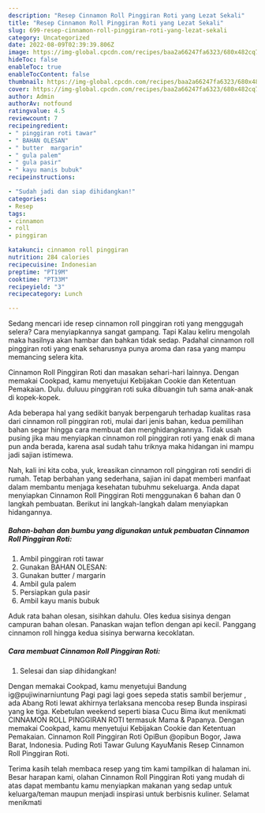 ```yaml
---
description: "Resep Cinnamon Roll Pinggiran Roti yang Lezat Sekali"
title: "Resep Cinnamon Roll Pinggiran Roti yang Lezat Sekali"
slug: 699-resep-cinnamon-roll-pinggiran-roti-yang-lezat-sekali
category: Uncategorized
date: 2022-08-09T02:39:39.806Z
image: https://img-global.cpcdn.com/recipes/baa2a66247fa6323/680x482cq70/cinnamon-roll-pinggiran-roti-foto-resep-utama.jpg
hideToc: false
enableToc: true
enableTocContent: false
thumbnail: https://img-global.cpcdn.com/recipes/baa2a66247fa6323/680x482cq70/cinnamon-roll-pinggiran-roti-foto-resep-utama.jpg
cover: https://img-global.cpcdn.com/recipes/baa2a66247fa6323/680x482cq70/cinnamon-roll-pinggiran-roti-foto-resep-utama.jpg
author: Admin
authorAv: notfound
ratingvalue: 4.5
reviewcount: 7
recipeingredient:
- " pinggiran roti tawar"
- " BAHAN OLESAN"
- " butter  margarin"
- " gula palem"
- " gula pasir"
- " kayu manis bubuk"
recipeinstructions:

- "Sudah jadi dan siap dihidangkan!"
categories:
- Resep
tags:
- cinnamon
- roll
- pinggiran

katakunci: cinnamon roll pinggiran 
nutrition: 284 calories
recipecuisine: Indonesian
preptime: "PT19M"
cooktime: "PT33M"
recipeyield: "3"
recipecategory: Lunch

---
```



Sedang mencari ide resep cinnamon roll pinggiran roti yang menggugah selera? Cara menyiapkannya sangat gampang. Tapi Kalau keliru mengolah maka hasilnya akan hambar dan bahkan tidak sedap. Padahal cinnamon roll pinggiran roti yang enak seharusnya punya aroma dan rasa yang mampu memancing selera kita.


Cinnamon Roll Pinggiran Roti dan masakan sehari-hari lainnya. Dengan memakai Cookpad, kamu menyetujui Kebijakan Cookie dan Ketentuan Pemakaian. Dulu. duluuu pinggiran roti suka dibuangin tuh sama anak-anak di kopek-kopek.

Ada beberapa hal yang sedikit banyak berpengaruh terhadap kualitas rasa dari cinnamon roll pinggiran roti, mulai dari jenis bahan, kedua pemilihan bahan segar hingga cara membuat dan menghidangkannya. Tidak usah pusing jika mau menyiapkan cinnamon roll pinggiran roti yang enak di mana pun anda berada, karena asal sudah tahu triknya maka hidangan ini mampu jadi sajian istimewa.


Nah, kali ini kita coba, yuk, kreasikan cinnamon roll pinggiran roti sendiri di rumah. Tetap berbahan yang sederhana, sajian ini dapat memberi manfaat dalam membantu menjaga kesehatan tubuhmu sekeluarga. Anda dapat menyiapkan Cinnamon Roll Pinggiran Roti menggunakan 6 bahan dan 0 langkah pembuatan. Berikut ini langkah-langkah dalam menyiapkan hidangannya.

<!--inarticleads1-->

##### Bahan-bahan dan bumbu yang digunakan untuk pembuatan Cinnamon Roll Pinggiran Roti:

1. Ambil  pinggiran roti tawar
1. Gunakan  BAHAN OLESAN:
1. Gunakan  butter / margarin
1. Ambil  gula palem
1. Persiapkan  gula pasir
1. Ambil  kayu manis bubuk


Aduk rata bahan olesan, sisihkan dahulu. Oles kedua sisinya dengan campuran bahan olesan. Panaskan wajan teflon dengan api kecil. Panggang cinnamon roll hingga kedua sisinya berwarna kecoklatan. 

<!--inarticleads2-->

##### Cara membuat Cinnamon Roll Pinggiran Roti:


1. Selesai dan siap dihidangkan!

Dengan memakai Cookpad, kamu menyetujui Bandung ig@pujiwinarniuntung Pagi pagi lagi goes sepeda statis sambil berjemur , ada Abang Roti lewat akhirnya terlaksana mencoba resep Bunda inspirasi yang ke tiga. Kebetulan weekend seperti biasa Cucu Bima ikut menikmati CINNAMON ROLL PINGGIRAN ROTI termasuk Mama &amp; Papanya. Dengan memakai Cookpad, kamu menyetujui Kebijakan Cookie dan Ketentuan Pemakaian. Cinnamon Roll Pinggiran Roti OpiBun @opibun Bogor, Jawa Barat, Indonesia. Puding Roti Tawar Gulung KayuManis Resep Cinnamon Roll Pinggiran Roti. 

Terima kasih telah membaca resep yang tim kami tampilkan di halaman ini. Besar harapan kami, olahan Cinnamon Roll Pinggiran Roti yang mudah di atas dapat membantu kamu menyiapkan makanan yang sedap untuk keluarga/teman maupun menjadi inspirasi untuk berbisnis kuliner. Selamat menikmati
